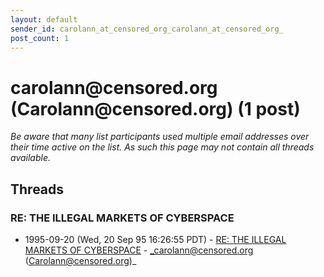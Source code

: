 ```yaml
---
layout: default
sender_id: carolann_at_censored_org_carolann_at_censored_org_
post_count: 1
---
```


# carolann<span>@</span>censored.org (Carolann<span>@</span>censored.org) (1 post)

_Be aware that many list participants used multiple email addresses over their time active on the list. As such this page may not contain all threads available._

## Threads

### RE: THE ILLEGAL MARKETS OF CYBERSPACE
+ 1995-09-20 (Wed, 20 Sep 95 16:26:55 PDT) - [RE: THE ILLEGAL MARKETS OF CYBERSPACE](/archive/1995/09/14bf78925cea967c898228df36988873eb689acebd9722fc8049a69e436d7524) - _carolann@censored.org (Carolann@censored.org)_


